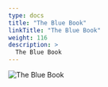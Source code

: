```yaml
---
type: docs
title: "The Blue Book"
linkTitle: "The Blue Book"
weight: 116
description: >
  The Blue Book
---
```


![The Blue Book](/images/bootcamp-slides/microservices-bootcamp/Slide116.PNG)
